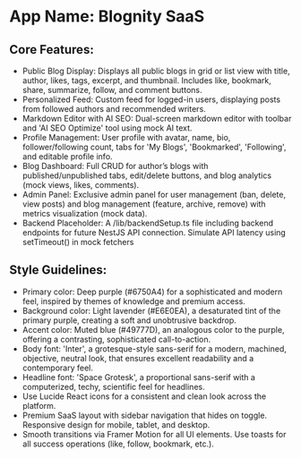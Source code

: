 # **App Name**: Blognity SaaS

## Core Features:

- Public Blog Display: Displays all public blogs in grid or list view with title, author, likes, tags, excerpt, and thumbnail. Includes like, bookmark, share, summarize, follow, and comment buttons.
- Personalized Feed: Custom feed for logged-in users, displaying posts from followed authors and recommended writers.
- Markdown Editor with AI SEO: Dual-screen markdown editor with toolbar and 'AI SEO Optimize' tool using mock AI text.
- Profile Management: User profile with avatar, name, bio, follower/following count, tabs for 'My Blogs', 'Bookmarked', 'Following', and editable profile info.
- Blog Dashboard: Full CRUD for author’s blogs with published/unpublished tabs, edit/delete buttons, and blog analytics (mock views, likes, comments).
- Admin Panel: Exclusive admin panel for user management (ban, delete, view posts) and blog management (feature, archive, remove) with metrics visualization (mock data).
- Backend Placeholder: A /lib/backendSetup.ts file including backend endpoints for future NestJS API connection. Simulate API latency using setTimeout() in mock fetchers

## Style Guidelines:

- Primary color: Deep purple (#6750A4) for a sophisticated and modern feel, inspired by themes of knowledge and premium access.
- Background color: Light lavender (#E6E0EA), a desaturated tint of the primary purple, creating a soft and unobtrusive backdrop.
- Accent color: Muted blue (#49777D), an analogous color to the purple, offering a contrasting, sophisticated call-to-action.
- Body font: 'Inter', a grotesque-style sans-serif for a modern, machined, objective, neutral look, that ensures excellent readability and a contemporary feel.
- Headline font: 'Space Grotesk', a proportional sans-serif with a computerized, techy, scientific feel for headlines.
- Use Lucide React icons for a consistent and clean look across the platform.
- Premium SaaS layout with sidebar navigation that hides on toggle. Responsive design for mobile, tablet, and desktop.
- Smooth transitions via Framer Motion for all UI elements. Use toasts for all success operations (like, follow, bookmark, etc.).